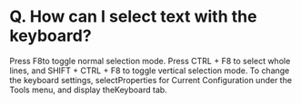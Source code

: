 # Q. How can I select text with the keyboard?

Press F8to toggle normal selection mode. Press CTRL + F8 to select
whole lines, and SHIFT + CTRL + F8 to toggle vertical selection mode. To change
the keyboard settings, selectProperties for Current Configuration under the
Tools menu, and display theKeyboard tab.
